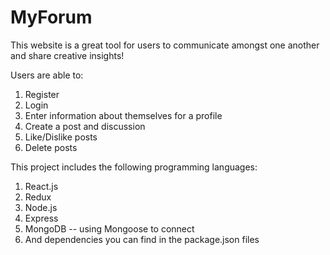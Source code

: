 # MyForum

This website is a great tool for users to communicate amongst one another and share creative insights!

Users are able to:
1. Register
2. Login
3. Enter information about themselves for a profile
4. Create a post and discussion
5. Like/Dislike posts
6. Delete posts

This project includes the following programming languages:
1. React.js
2. Redux
3. Node.js
4. Express
5. MongoDB -- using Mongoose to connect
6. And dependencies you can find in the package.json files 

